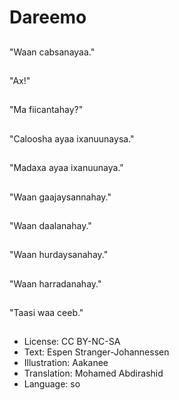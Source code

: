 # Dareemo

##
"Waan cabsanayaa."

##
"Ax!"

##
"Ma fiicantahay?"

##
"Caloosha ayaa ixanuunaysa."

##
"Madaxa ayaa ixanuunaya."

##
"Waan gaajaysannahay."

##
"Waan daalanahay."

##
"Waan hurdaysanahay."

##
"Waan harradanahay."

##
"Taasi waa ceeb."

##
* License: CC BY-NC-SA
* Text: Espen Stranger-Johannessen
* Illustration: Aakanee
* Translation: Mohamed Abdirashid
* Language: so
